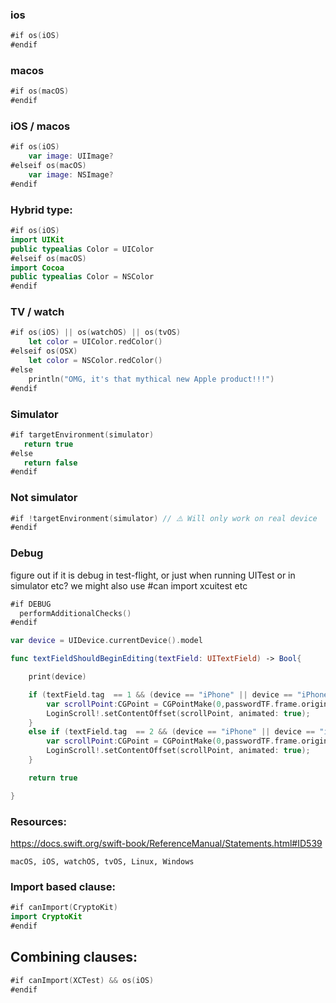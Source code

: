 ### ios
```swift
#if os(iOS)
#endif
```

### macos
```swift
#if os(macOS)
#endif
```

### iOS / macos
```swift
#if os(iOS)
    var image: UIImage?
#elseif os(macOS)
    var image: NSImage?
#endif
```

### Hybrid type:
```swift
#if os(iOS)
import UIKit
public typealias Color = UIColor
#elseif os(macOS)
import Cocoa
public typealias Color = NSColor
#endif
```

### TV / watch
```swift
#if os(iOS) || os(watchOS) || os(tvOS)
    let color = UIColor.redColor()
#elseif os(OSX)
    let color = NSColor.redColor()
#else
    println("OMG, it's that mythical new Apple product!!!")
#endif
```

### Simulator
```swift
#if targetEnvironment(simulator)
   return true
#else
   return false
#endif
```

### Not simulator
```swift
#if !targetEnvironment(simulator) // ⚠️️ Will only work on real device
#endif
```

### Debug
figure out if it is debug in test-flight, or just when running UITest or in simulator etc?
we might also use #can import xcuitest etc
```swift
#if DEBUG
  performAdditionalChecks()
#endif

var device = UIDevice.currentDevice().model

func textFieldShouldBeginEditing(textField: UITextField) -> Bool{

    print(device)

    if (textField.tag  == 1 && (device == "iPhone" || device == "iPhone Simulator" )){
        var scrollPoint:CGPoint = CGPointMake(0,passwordTF.frame.origin.y/2);
        LoginScroll!.setContentOffset(scrollPoint, animated: true);
    }
    else if (textField.tag  == 2 && (device == "iPhone" || device == "iPhone Simulator")){
        var scrollPoint:CGPoint = CGPointMake(0,passwordTF.frame.origin.y/1.3);
        LoginScroll!.setContentOffset(scrollPoint, animated: true);
    }

    return true

}
```

### Resources:
https://docs.swift.org/swift-book/ReferenceManual/Statements.html#ID539
```
macOS, iOS, watchOS, tvOS, Linux, Windows
```

### Import based clause:

```swift
#if canImport(CryptoKit)
import CryptoKit
#endif
```


## Combining clauses:

```swift
#if canImport(XCTest) && os(iOS)
#endif
```
